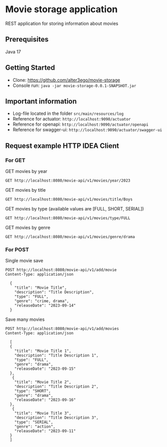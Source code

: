 # Movie storage application
REST application for storing information about movies
## Prerequisites
Java 17
## Getting Started
- Clone: https://github.com/alter3ego/movie-storage
- Console run: `java -jar movie-storage-0.0.1-SNAPSHOT.jar`
## Important information
- Log-file located in the folder `src/main/resources/log` 
- Reference for actuator: `http://localhost:9090/actuator`
- Reference for openapi: `http://localhost:9090/actuator/openapi`
- Reference for swagger-ui: `http://localhost:9090/actuator/swagger-ui` 
## Request example HTTP IDEA Client
### For GET
GET movies by year
```
GET http://localhost:8080/movie-api/v1/movies/year/2023
```
GET movies by title
```
GET http://localhost:8080/movie-api/v1/movies/title/Boys
```
GET movies by type (available values are [FULL, SHORT, SERIAL])
```
GET http://localhost:8080/movie-api/v1/movies/type/FULL
```
GET movies by genre
```
GET http://localhost:8080/movie-api/v1/movies/genre/drama
```

### For POST
Single movie save
``` 
POST http://localhost:8080/movie-api/v1/add/movie
Content-Type: application/json

  {
    "title": "Movie Title",
    "description": "Title Description",
    "type": "FULL",
    "genre": "crime, drama",
    "releaseDate": "2023-09-14"
  }
```
Save many movies
```
POST http://localhost:8080/movie-api/v1/add/movies
Content-Type: application/json

  [
  {
    "title": "Movie Title 1",
    "description": "Title Description 1",
    "type": "FULL",
    "genre": "drama",
    "releaseDate": "2023-09-15"
  },
   {
    "title": "Movie Title 2",
    "description": "Title Description 2",
    "type": "SHORT",
    "genre": "drama",
    "releaseDate": "2023-09-16"
  },
   {
    "title": "Movie Title 3",
    "description": "Title Description 3",
    "type": "SERIAL",
    "genre": "action",
    "releaseDate": "2023-09-11"
  }
  ]
```
